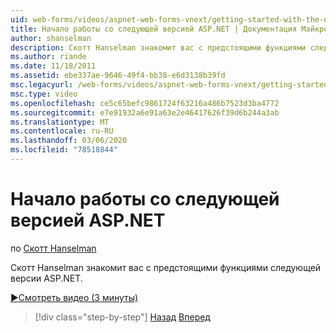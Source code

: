```yaml
---
uid: web-forms/videos/aspnet-web-forms-vnext/getting-started-with-the-next-version-of-aspnet
title: Начало работы со следующей версией ASP.NET | Документация Майкрософт
author: shanselman
description: Скотт Hanselman знакомит вас с предстоящими функциями следующей версии ASP.NET.
ms.author: riande
ms.date: 11/18/2011
ms.assetid: ebe337ae-9646-49f4-bb38-e6d3138b39fd
msc.legacyurl: /web-forms/videos/aspnet-web-forms-vnext/getting-started-with-the-next-version-of-aspnet
msc.type: video
ms.openlocfilehash: ce5c65befc9861724f63216a486b7523d3ba4772
ms.sourcegitcommit: e7e91932a6e91a63e2e46417626f39d6b244a3ab
ms.translationtype: MT
ms.contentlocale: ru-RU
ms.lasthandoff: 03/06/2020
ms.locfileid: "78518844"
---
```

# <a name="getting-started-with-the-next-version-of-aspnet"></a>Начало работы со следующей версией ASP.NET

по [Скотт Hanselman](https://github.com/shanselman)

Скотт Hanselman знакомит вас с предстоящими функциями следующей версии ASP.NET.

[&#9654;Смотреть видео (3 минуты)](https://channel9.msdn.com/Blogs/ASP-NET-Site-Videos/getting-started-with-the-next-version-of-aspnet)

> [!div class="step-by-step"]
> [Назад](aspnet-vnext-videos-bundling-and-minification.md)
> [Вперед](aspnet-and-web-tools-20122.md)
